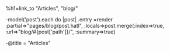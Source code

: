 %h1=link_to "Articles", "blog/"

-model('post').each do |post|
  .entry
    =render :partial=>"pages/blog/post.hatl", :locals=>post.merge(:index=>true, :url=>"blog/#{post['path']}/", :summary=>true)

-@title = "Articles"
